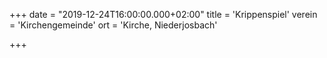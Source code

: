 +++
date = "2019-12-24T16:00:00.000+02:00"
title = 'Krippenspiel'
verein = 'Kirchengemeinde'
ort = 'Kirche, Niederjosbach'

+++

      